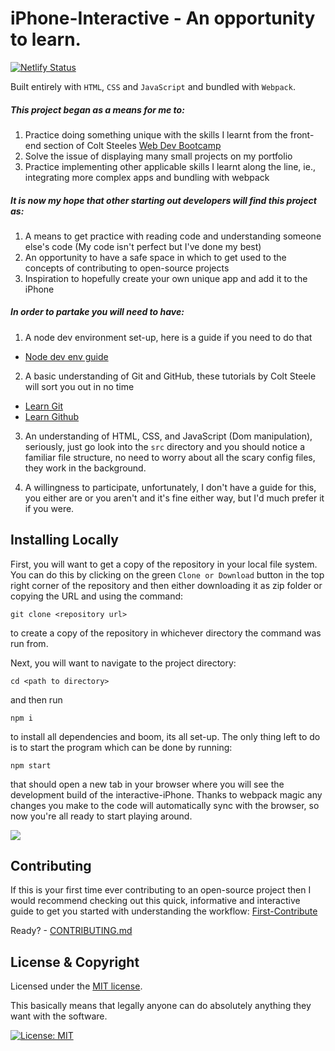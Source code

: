 # iPhone-Interactive - An opportunity to learn.

[![Netlify Status](https://api.netlify.com/api/v1/badges/5e01f4cd-5e7c-49cb-af29-611c74fb4044/deploy-status)](https://app.netlify.com/sites/interactive-iphone/deploys)

Built entirely with `HTML`, `CSS` and `JavaScript` and bundled with `Webpack`.

##### This project began as a means for me to:

1. Practice doing something unique with the skills I learnt from the front-end section of Colt Steeles [Web Dev Bootcamp](https://www.udemy.com/course/the-web-developer-bootcamp/)
2. Solve the issue of displaying many small projects on my portfolio
3. Practice implementing other applicable skills I learnt along the line, ie., integrating more complex apps and bundling with webpack

##### It is now my hope that other starting out developers will find this project as:

1. A means to get practice with reading code and understanding someone else's code (My code isn't perfect but I've done my best)
2. An opportunity to have a safe space in which to get used to the concepts of contributing to open-source projects
3. Inspiration to hopefully create your own unique app and add it to the iPhone

##### In order to partake you will need to have:

1. A node dev environment set-up, here is a guide if you need to do that
* [Node dev env guide](https://developer.mozilla.org/en-US/docs/Learn/Server-side/Express_Nodejs/development_environment) 
2. A basic understanding of Git and GitHub, these tutorials by Colt Steele will sort you out in no time
* [Learn Git](https://www.youtube.com/watch?v=USjZcfj8yxE) 
* [Learn Github](https://www.youtube.com/watch?v=nhNq2kIvi9s)
3. An understanding of HTML, CSS, and JavaScript (Dom manipulation), seriously, just go look into the `src` directory and you should notice a familiar file structure, no need to worry about all the scary config files, they work in the background.

4. A willingness to participate, unfortunately, I don't have a guide for this, you either are or you aren't and it's fine either way, but I'd much prefer it if you were.
 
## Installing Locally

First, you will want to get a copy of the repository in your local file system. You can do this by clicking on the green `Clone or Download` button in the top right corner of the repository and then either downloading it as zip folder or copying the URL and using the command:
```
git clone <repository url>
```
to create a copy of the repository in whichever directory the command was run from.

Next, you will want to navigate to the project directory:
```
cd <path to directory>
```
and then run 
```
npm i
```
to install all dependencies and boom, its all set-up. The only thing left to do is to start the program which can be done by 
running:
```
npm start
```
that should open a new tab in your browser where you will see the development build of the interactive-iPhone. Thanks to webpack magic any changes you make to the code will automatically sync with the browser, so now you're all ready to start playing around.

<img src="https://res.cloudinary.com/dufbyqbkk/image/upload/v1575371351/Screenshot_from_2019-12-03_13-01-18_nuccjs.png" />

## Contributing

If this is your first time ever contributing to an open-source project then I would recommend checking out this quick, informative and interactive guide to get you started with understanding the workflow: [First-Contribute](https://github.com/firstcontributions/first-contributions/blob/master/README.md)

Ready? - [CONTRIBUTING.md](CONTRIBUTING.md)

## License & Copyright

Licensed under the [MIT license](LICENSE.md).

This basically means that legally anyone can do absolutely anything they want with the software.

[![License: MIT](https://img.shields.io/badge/License-MIT-yellow.svg)](https://opensource.org/licenses/MIT)
